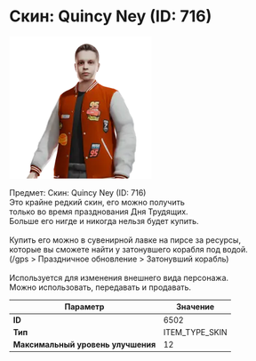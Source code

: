 # Скин: Quincy Ney (ID: 716)

![Item Image](../img/6502.webp?raw=true)

Предмет: Скин: Quincy Ney (ID: 716)<br>Это крайне редкий скин, его можно получить<br>только во время празднования Дня Трудящих.<br>Больше его нигде и никогда нельзя будет купить.<br><br>Купить его можно в сувенирной лавке на пирсе за ресурсы,<br>которые вы сможете найти у затонувшего корабля под водой.<br>(/gps > Праздничное обновление > Затонувший корабль)<br><br>Используется для изменения внешнего вида персонажа.<br>Можно использовать, передавать и продавать.


| Параметр | Значение |
|----------|----------|
| **ID** | 6502 |
| **Тип** | ITEM_TYPE_SKIN |
| **Максимальный уровень улучшения** | 12 |

